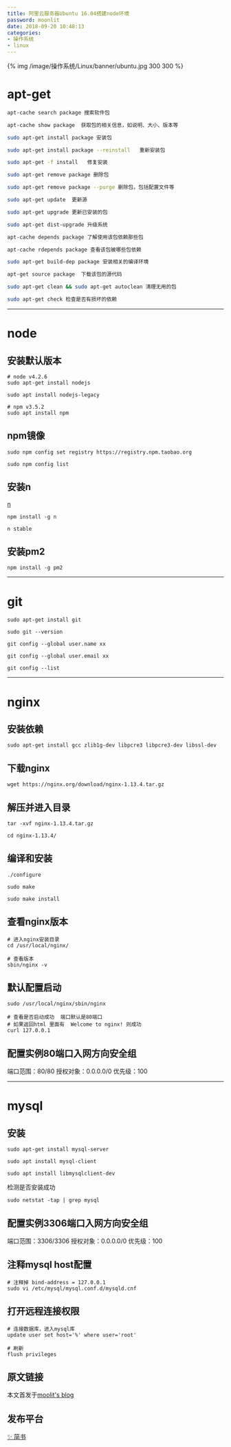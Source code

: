 ```yaml
---
title: 阿里云服务器Ubuntu 16.04搭建node环境
password: moonlit
date: 2018-09-20 10:48:13
categories: 
- 操作系统
- linux
---
```


{% img /image/操作系统/Linux/banner/ubuntu.jpg 300 300 %}

<!--more-->

# apt-get

```bash
apt-cache search package 搜索软件包

apt-cache show package  获取包的相关信息，如说明、大小、版本等

sudo apt-get install package 安装包

sudo apt-get install package --reinstall   重新安装包

sudo apt-get -f install   修复安装

sudo apt-get remove package 删除包

sudo apt-get remove package --purge 删除包，包括配置文件等

sudo apt-get update  更新源

sudo apt-get upgrade 更新已安装的包

sudo apt-get dist-upgrade 升级系统

apt-cache depends package 了解使用该包依赖那些包

apt-cache rdepends package 查看该包被哪些包依赖

sudo apt-get build-dep package 安装相关的编译环境

apt-get source package  下载该包的源代码

sudo apt-get clean && sudo apt-get autoclean 清理无用的包

sudo apt-get check 检查是否有损坏的依赖
```

----

# node

## 安装默认版本

```shell
# node v4.2.6
sudo apt-get install nodejs

sudo apt install nodejs-legacy

# npm v3.5.2
sudo apt install npm
```

## npm镜像

```node
sudo npm config set registry https://registry.npm.taobao.org

sudo npm config list
```

## 安装n

[n](https://www.npmjs.com/package/n)

```node
npm install -g n
```

```node
n stable
```

## 安装pm2

```node
npm install -g pm2
```

----

# git

```shell
sudo apt-get install git

sudo git --version
```

```node
git config --global user.name xx

git config --global user.email xx

git config --list
```

----

# nginx

## 安装依赖

```shell
sudo apt-get install gcc zlib1g-dev libpcre3 libpcre3-dev libssl-dev
```

## 下载nginx

```shell
wget https://nginx.org/download/nginx-1.13.4.tar.gz
```

## 解压并进入目录

```shell
tar -xvf nginx-1.13.4.tar.gz

cd nginx-1.13.4/
```

## 编译和安装

```shell
./configure

sudo make

sudo make install
```

## 查看nginx版本

```shell
# 进入nginx安装目录
cd /usr/local/nginx/

# 查看版本
sbin/nginx -v
```

## 默认配置启动

```shell
sudo /usr/local/nginx/sbin/nginx

# 查看是否启动成功  端口默认是80端口
# 如果返回html 里面有  Welcome to nginx! 则成功
curl 127.0.0.1
```

## 配置实例80端口入网方向安全组

端口范围：80/80
授权对象：0.0.0.0/0
优先级：100

----

# mysql

## 安装

```shell
sudo apt-get install mysql-server

sudo apt install mysql-client

sudo apt install libmysqlclient-dev
```

检测是否安装成功

```shell
sudo netstat -tap | grep mysql
```

## 配置实例3306端口入网方向安全组

端口范围：3306/3306
授权对象：0.0.0.0/0
优先级：100

## 注释mysql host配置

```shell
# 注释掉 bind-address = 127.0.0.1
sudo vi /etc/mysql/mysql.conf.d/mysqld.cnf
```

## 打开远程连接权限

```shell
# 连接数据库，进入mysql库
update user set host='%' where user='root'

# 刷新
flush privileges
```

## 原文链接

本文首发于[moolit's blog](https://moonlit.vip/)

## 发布平台

[✨ 简书](https://www.jianshu.com/p/eae316353874)
